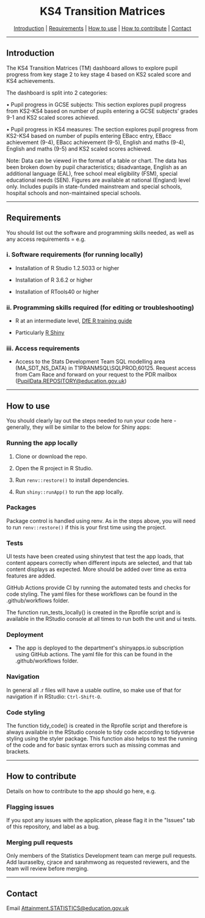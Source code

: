 <h1 align="center">
  <br>
KS4 Transition Matrices
  <br>
</h1>

<p align="center">
  <a href="#introduction">Introduction</a> |
  <a href="#requirements">Requirements</a> |
  <a href="#how-to-use">How to use</a> |
  <a href="#how-to-contribute">How to contribute</a> |
  <a href="#contact">Contact</a>
</p>

---

## Introduction 

The KS4 Transition Matrices (TM) dashboard allows to explore pupil progress from key stage 2 to key stage 4 based on KS2 scaled score and KS4 achievements. 

The dashboard is split into 2 categories: 

  •	Pupil progress in GCSE subjects: This section explores pupil progress from KS2-KS4 based on number of pupils entering a GCSE subjects’ grades 9-1 and KS2 scaled scores achieved.

  •	Pupil progress in KS4 measures: The section explores pupil progress from KS2-KS4 based on number of pupils entering EBacc entry, EBacc achievement (9-4), EBacc achievement (9-5), English and maths (9-4), English and maths (9-5) and KS2 scaled scores achieved.

Note: Data can be viewed in the format of a table or chart. The data has been broken down by pupil characteristics; disadvantage, English as an additional language (EAL), free school meal eligibility (FSM), special educational needs (SEN). Figures are available at national (England) level only. Includes pupils in state-funded mainstream and special schools, hospital schools and non-maintained special schools.


---

## Requirements

You should list out the software and programming skills needed, as well as any access requirements = e.g.


### i. Software requirements (for running locally)

- Installation of R Studio 1.2.5033 or higher

- Installation of R 3.6.2 or higher

- Installation of RTools40 or higher

### ii. Programming skills required (for editing or troubleshooting)

- R at an intermediate level, [DfE R training guide](https://dfe-analytical-services.github.io/r-training-course/)

- Particularly [R Shiny](https://shiny.rstudio.com/)

### iii. Access requirements

- Access to the Stats Development Team SQL modelling area (MA_SDT_NS_DATA) in T1PRANMSQL\SQLPROD,60125. Request access from Cam Race and forward on your request to the PDR mailbox (PupilData.REPOSITORY@education.gov.uk)
  
---

## How to use

You should clearly lay out the steps needed to run your code here - generally, they will be similar to the below for Shiny apps:


### Running the app locally

1. Clone or download the repo. 

2. Open the R project in R Studio.

3. Run `renv::restore()` to install dependencies.

4. Run `shiny::runApp()` to run the app locally.


### Packages

Package control is handled using renv. As in the steps above, you will need to run `renv::restore()` if this is your first time using the project.

### Tests

UI tests have been created using shinytest that test the app loads, that content appears correctly when different inputs are selected, and that tab content displays as expected. More should be added over time as extra features are added.

GitHub Actions provide CI by running the automated tests and checks for code styling. The yaml files for these workflows can be found in the .github/workflows folder.

The function run_tests_locally() is created in the Rprofile script and is available in the RStudio console at all times to run both the unit and ui tests.

### Deployment

- The app is deployed to the department's shinyapps.io subscription using GitHub actions. The yaml file for this can be found in the .github/workflows folder.

### Navigation

In general all .r files will have a usable outline, so make use of that for navigation if in RStudio: `Ctrl-Shift-O`.

### Code styling 

The function tidy_code() is created in the Rprofile script and therefore is always available in the RStudio console to tidy code according to tidyverse styling using the styler package. This function also helps to test the running of the code and for basic syntax errors such as missing commas and brackets.


---

## How to contribute

Details on how to contribute to the app should go here, e.g.

### Flagging issues

If you spot any issues with the application, please flag it in the "Issues" tab of this repository, and label as a bug.

### Merging pull requests

Only members of the Statistics Development team can merge pull requests. Add lauraselby, cjrace and sarahmwong as requested reviewers, and the team will review before merging.

---

## Contact

Email
Attainment.STATISTICS@education.gov.uk
